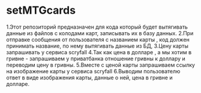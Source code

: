 # setMTGcards
1.Этот репозиторий предназначен для кода который будет вытягивать данные из файлов с колодами карт, записывать их в базу данных.
2.При отправке сообщения от пользователя с названием карты , код должен принимать название, по нему вытягивать данные из БД,
3.Цену карты запрашивать у сервиса scryfall 
4.Так как цена в долларе , а мы хотим в гривне - запрашиваем у приватбанка отношение гривны к доллару и переводим цену в гривны.
5.Вместе с ценой карты запрашиваем ссылку на изображение карты у сервиса scryfall
6.Выводим пользователю ответ  в виде изображения карты, данные о ней, цена в гривне и долларе.  